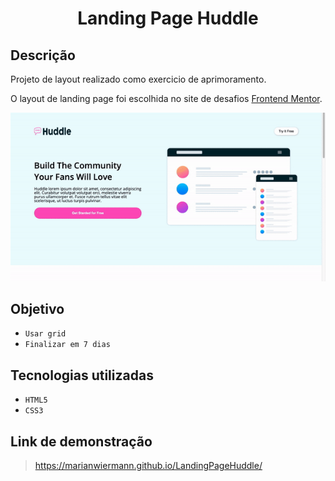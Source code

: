 <h1 align="center"> Landing Page Huddle </h1>

## Descrição

Projeto de layout realizado como exercicio de aprimoramento.

O layout de landing page foi escolhida no site de desafios [Frontend Mentor](https://www.frontendmentor.io/challenges).

<p align="center"><img src="images/git.gif"></p>

## Objetivo

- `Usar grid`
- `Finalizar em 7 dias`

## Tecnologias utilizadas

- `HTML5`
- `CSS3`

## Link de demonstração

> https://marianwiermann.github.io/LandingPageHuddle/
